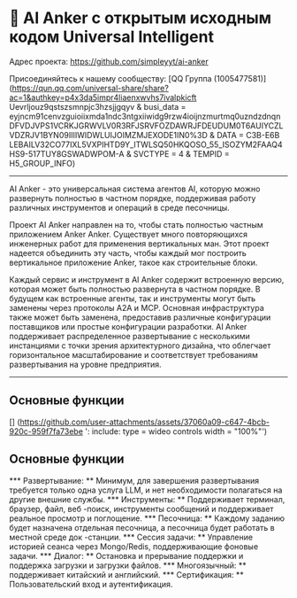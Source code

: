# 🤖 AI Anker с открытым исходным кодом Universal Intelligent

Адрес проекта: <https://github.com/simpleyyt/ai-anker>

Присоединяйтесь к нашему сообществу: [QQ Группа (1005477581)] (https://qun.qq.com/universal-share/share?ac=1&authkey=p4x3da5impr4liaenxwvhs7ivalpkicft Uevrljouz9qstszsmnpjc3hzsjjgqyv & busi_data = eyjncm91cenvzguioiixmda1ndc3ntgxiiwidg9rzw4ioijnzmurtmq0uzndzdnqn DFVDJVPS1VCRKJGRWVLV0R3RFJSRVFOZDAWRJFDEUDUM0T6AUIYCZLVDZRJV1BYN09IIIIWIDWLUIJOIMZMJEXODE1IN0%3D & DATA = C3B-E6B LEBAILV32CO77IXL5VXPIHTD9Y_ITWLSQ50HKQOSO_55_ISOZYM2FAAQ4HS9-517TUY8GSWADWPOM-A & SVCTYPE = 4 & TEMPID = H5_GROUP_INFO)

---

AI Anker - это универсальная система агентов AI, которую можно развернуть полностью в частном порядке, поддерживая работу различных инструментов и операций в среде песочницы.

Проект AI Anker направлен на то, чтобы стать полностью частным приложением Anker Anker. Существует много повторяющихся инженерных работ для применения вертикальных ман. Этот проект надеется объединить эту часть, чтобы каждый мог построить вертикальное приложение Anker, такое как строительные блоки.

Каждый сервис и инструмент в AI Anker содержит встроенную версию, которая может быть полностью развернута в частном порядке. В будущем как встроенные агенты, так и инструменты могут быть заменены через протоколы A2A и MCP. Основная инфраструктура также может быть заменена, предоставив различные конфигурации поставщиков или простые конфигурации разработки. AI Anker поддерживает распределенное развертывание с несколькими инстанциями с точки зрения архитектурного дизайна, что облегчает горизонтальное масштабирование и соответствует требованиям развертывания на уровне предприятия.

---

## Основные функции

[] (https://github.com/user-attachments/assets/37060a09-c647-4bcb-920c-959f7fa73ebe ': include: type = wideo controls width = "100%"')

## Основные функции

*** Развертывание: ** Минимум, для завершения развертывания требуется только одна услуга LLM, и нет необходимости полагаться на другие внешние службы.
*** Инструменты: ** Поддерживает терминал, браузер, файл, веб -поиск, инструменты сообщений и поддерживает реальное просмотр и поглощение.
*** Песочница: ** Каждому заданию будет назначена отдельная песочница, а песочница будет работать в местной среде док -станции.
*** Сессия задачи: ** Управление историей сеанса через Mongo/Redis, поддерживающие фоновые задачи.
*** Диалог: ** Остановка и прерывание поддержки и поддержка загрузки и загрузки файлов.
*** Многоязычный: ** поддерживает китайский и английский.
*** Сертификация: ** Пользовательский вход и аутентификация.